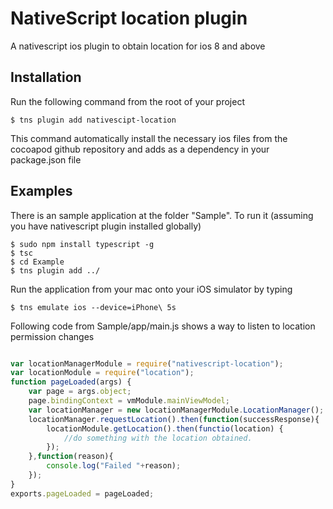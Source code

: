 # NativeScript location plugin

A nativescript ios plugin to obtain location for ios 8 and above

## Installation

Run the following command from the root of your project

```
$ tns plugin add nativescipt-location
```

This command automatically install the necessary ios files from the cocoapod github repository and adds as a dependency in your package.json file

## Examples

There is an sample application at the folder "Sample". To run it (assuming you have nativescript plugin installed globally) 

```
$ sudo npm install typescript -g
$ tsc
$ cd Example
$ tns plugin add ../
```

Run the application from your mac onto your iOS simulator by typing
```
$ tns emulate ios --device=iPhone\ 5s
```

Following code from Sample/app/main.js shows a way to listen to location permission changes

```js

var locationManagerModule = require("nativescript-location");
var locationModule = require("location");
function pageLoaded(args) {
    var page = args.object;
    page.bindingContext = vmModule.mainViewModel;
    var locationManager = new locationManagerModule.LocationManager();
    locationManager.requestLocation().then(function(successResponse){
        locationModule.getLocation().then(functio(location) {
			//do something with the location obtained.
		});
    },function(reason){
        console.log("Failed "+reason);
    });
}
exports.pageLoaded = pageLoaded;
``` 